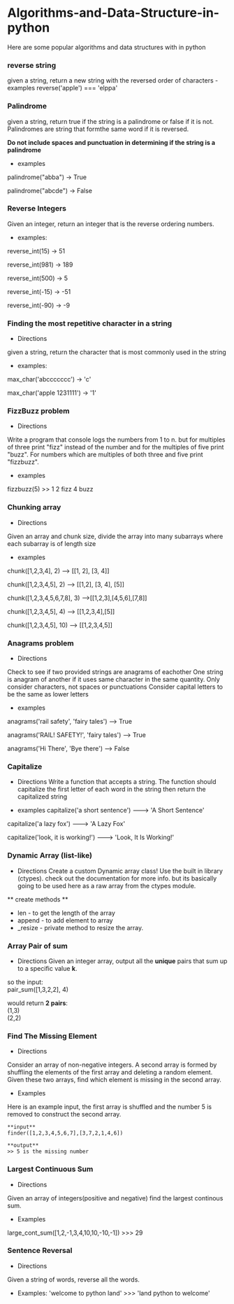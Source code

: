 # Algorithms-and-Data-Structure-in-python

Here are some popular algorithms and data structures with in python

### reverse string
given a string, return a new string with 
    the reversed order of characters
    - examples
    reverse('apple') === 'elppa'

### Palindrome
given a string, return true if the string is a palindrome or false if it is not. Palindromes are string that formthe same word if it is reversed.

**Do not include spaces and punctuation in determining if the string is a palindrome**

 * examples   

palindrome("abba") -> True  

palindrome("abcde") -> False

### Reverse Integers

Given an integer, return an integer that is the reverse ordering numbers.

* examples:

reverse_int(15) -> 51  

reverse_int(981) -> 189   

reverse_int(500) -> 5   

reverse_int(-15) -> -51   

reverse_int(-90) -> -9   

### Finding the most repetitive character in a string
 * Directions   

given a string, return the character that is most commonly used in the string   

 * examples:   

max_char('abccccccc') -> 'c'  

max_char('apple 1231111') -> '1'

### FizzBuzz problem

* Directions  

Write a program that console logs the numbers from 1 to n. but for multiples of three print "fizz" instead of the number and for the multiples of five print "buzz". For numbers which are multiples of both three and five print "fizzbuzz".

* examples  

fizzbuzz(5) >>
1
2
fizz
4
buzz

### Chunking array

* Directions  

Given an array and chunk size, divide the array into many subarrays where each subarray is of length size

* examples  

chunk([1,2,3,4], 2) --> [[1, 2], [3, 4]]  

chunk([1,2,3,4,5], 2) --> [[1,2], [3, 4], [5]]  

chunk([1,2,3,4,5,6,7,8], 3) -->[[1,2,3],[4,5,6],[7,8]]  

chunk([1,2,3,4,5], 4) --> [[1,2,3,4],[5]]  

chunk([1,2,3,4,5], 10) --> [[1,2,3,4,5]]  

### Anagrams problem  

* Directions   

Check to see if two provided strings are anagrams of eachother
One string is anagram of another if it uses same character in 
the same quantity. Only consider characters, not spaces or punctuations
Consider capital letters to be the same as lower letters

* examples  

anagrams('rail safety', 'fairy tales') --> True  

anagrams('RAIL! SAFETY!',  'fairy tales') --> True  

anagrams('Hi There', 'Bye there') --> False   


### Capitalize 
* Directions
Write a function that accepts a string. The function should capitalize
the first letter of each word in the string then return the capitalized 
string 

* examples
capitalize('a short sentence') ---> 'A Short Sentence'  

capitalize('a lazy fox') ---> 'A Lazy Fox'  

capitalize('look, it is working!') ---> 'Look, It Is Working!'



### Dynamic Array (list-like)
* Directions
Create a custom Dynamic array class!
Use the built in library (ctypes). check out the documentation for more info. but its basically going to be used here as a raw array from the ctypes module.   

** create methods **

* len - to get the length of the array
* append - to add element to array
* _resize - private method to resize the array.


### Array Pair of sum
* Directions
Given an integer array, output all the **unique** pairs that sum up to a specific value **k**.  

so the input:   
        pair_sum([1,3,2,2], 4)  

would return **2 pairs**:   
        (1,3)  
        (2,2)

### Find The Missing Element   

* Directions  

Consider an array of non-negative integers. A second array is formed by shuffling the elements of the first array and deleting a random element. Given these two arrays, find which element is missing in the second array.  

* Examples  

Here is an example input, the first array is shuffled and the number 5 is removed to construct the second array.   

    **input**
    finder([1,2,3,4,5,6,7],[3,7,2,1,4,6])

    **output**
    >> 5 is the missing number   


### Largest Continuous Sum 

* Directions   

Given an array of integers(positive and negative) find the largest continous sum.   

* Examples    

large_cont_sum([1,2,-1,3,4,10,10,-10,-1]) >>>  29   

### Sentence Reversal 

* Directions   

Given a string of words, reverse all the words.   

* Examples: 
    'welcome to python land' >>> 'land python to welcome'

